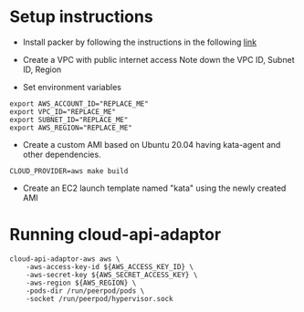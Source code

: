 # Setup instructions

- Install packer by following the instructions in the following [link](https://learn.hashicorp.com/tutorials/packer/get-started-install-cli)

- Create a VPC with public internet access
Note down the VPC ID, Subnet ID, Region

- Set environment variables
```
export AWS_ACCOUNT_ID="REPLACE_ME"
export VPC_ID="REPLACE_ME"
export SUBNET_ID="REPLACE_ME"
export AWS_REGION="REPLACE_ME"
```

- Create a custom AMI based on Ubuntu 20.04 having kata-agent and other dependencies.
```
CLOUD_PROVIDER=aws make build
```

- Create an EC2 launch template named "kata" using the newly created AMI



# Running cloud-api-adaptor

```
cloud-api-adaptor-aws aws \
    -aws-access-key-id ${AWS_ACCESS_KEY_ID} \
    -aws-secret-key ${AWS_SECRET_ACCESS_KEY} \
    -aws-region ${AWS_REGION} \
    -pods-dir /run/peerpod/pods \
    -socket /run/peerpod/hypervisor.sock
```

